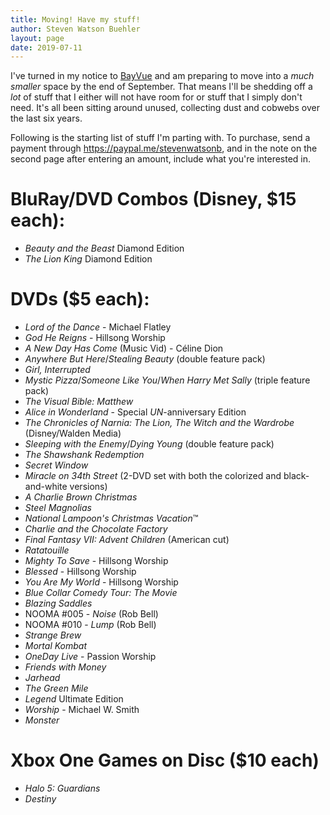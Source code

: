 ```yaml
---
title: Moving! Have my stuff!
author: Steven Watson Buehler
layout: page
date: 2019-07-11
---
```


I've turned in my notice to [BayVue](https://www.livebayvue.com) and am preparing to move into a _much smaller_ space by the end of September. That means I'll be shedding off a _lot_ of stuff that I either will not have room for or stuff that I simply don't need. It's all been sitting around unused, collecting dust and cobwebs over the last six years.

Following is the starting list of stuff I'm parting with. To purchase, send a payment through <https://paypal.me/stevenwatsonb>, and in the note on the second page after entering an amount, include what you're interested in.

# BluRay/DVD Combos (Disney, $15 each):

- _Beauty and the Beast_ Diamond Edition
- _The Lion King_ Diamond Edition

# DVDs ($5 each):

- _Lord of the Dance_ - Michael Flatley
- _God He Reigns_ - Hillsong Worship
- _A New Day Has Come_ (Music Vid) - Céline Dion
- _Anywhere But Here_/_Stealing Beauty_ (double feature pack)
- _Girl, Interrupted_
- _Mystic Pizza_/_Someone Like You_/_When Harry Met Sally_ (triple feature pack)
- _The Visual Bible: Matthew_
- _Alice in Wonderland_ - Special _UN_-anniversary Edition
- _The Chronicles of Narnia: The Lion, The Witch and the Wardrobe_ (Disney/Walden Media)
- _Sleeping with the Enemy_/_Dying Young_ (double feature pack)
- _The Shawshank Redemption_
- _Secret Window_
- _Miracle on 34th Street_ (2-DVD set with both the colorized and black-and-white versions)
- _A Charlie Brown Christmas_
- _Steel Magnolias_
- _National Lampoon's Christmas Vacation_&trade;
- _Charlie and the Chocolate Factory_
- _Final Fantasy VII: Advent Children_ (American cut)
- _Ratatouille_
- _Mighty To Save_ - Hillsong Worship
- _Blessed_ - Hillsong Worship
- _You Are My World_ - Hillsong Worship
- _Blue Collar Comedy Tour: The Movie_
- _Blazing Saddles_
- NOOMA #005 - _Noise_ (Rob Bell)
- NOOMA #010 - _Lump_ (Rob Bell)
- _Strange Brew_
- _Mortal Kombat_
- _OneDay Live_ - Passion Worship
- _Friends with Money_
- _Jarhead_
- _The Green Mile_
- _Legend_ Ultimate Edition
- _Worship_ - Michael W. Smith
- _Monster_

# Xbox One Games on Disc ($10 each)

- _Halo 5: Guardians_
- _Destiny_
